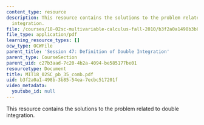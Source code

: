 ```yaml
---
content_type: resource
description: This resource contains the solutions to the problem related to double
  integration.
file: /courses/18-02sc-multivariable-calculus-fall-2010/b3f2a0a1498b3b8554ea7ecbc517201f_MIT18_02SC_pb_35_comb.pdf
file_type: application/pdf
learning_resource_types: []
ocw_type: OCWFile
parent_title: 'Session 47: Definition of Double Integration'
parent_type: CourseSection
parent_uid: c27b3aad-7c20-4b2a-4094-be585177be01
resourcetype: Document
title: MIT18_02SC_pb_35_comb.pdf
uid: b3f2a0a1-498b-3b85-54ea-7ecbc517201f
video_metadata:
  youtube_id: null
---
```

This resource contains the solutions to the problem related to double integration.

